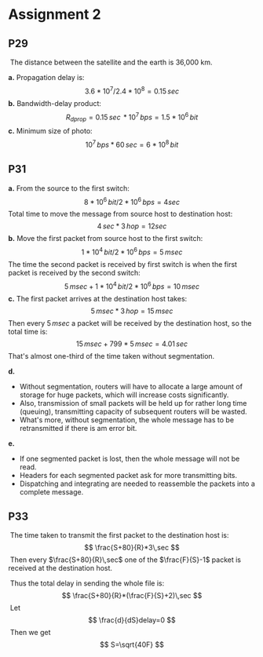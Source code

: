 # Assignment 2



## P29

​	The distance between the satellite and the earth is 36,000 km.

**a.** Propagation delay is:
$$
3.6*10^7/2.4*10^8=0.15\,sec
$$
**b.** Bandwidth-delay product:
$$
R_{dprop}=0.15\,sec\,*10^7\,bps=1.5*10^6\,bit
$$
**c.** Minimum size of photo:
$$
10^7\,bps*60\,sec=6*10^8\,bit
$$


## P31

**a.** From the source to the first switch:
$$
8*{10}^6\,bit/2*{10}^6\,bps=4sec
$$
​	Total time to move the message from source host to destination host:
$$
4\,sec*3\,hop=12sec
$$
**b.** Move the first packet from source host to the first switch:
$$
1*10^4\,bit/2*10^6\,bps=5\,msec
$$
​	The time the second packet is received by first switch is when the first packet is received by 	the second switch:
$$
5\,msec+1*10^4\,bit/2*10^6\,bps=10\,msec
$$
**c.** The first packet arrives at the destination host takes:
$$
5\,msec*3\,hop=15\,msec
$$
​	Then every $5\,msec$ a packet will be received by the destination host, so the total time is:
$$
15\,msec+799*5\,msec=4.01\,sec
$$
​	That's almost one-third of the time taken without segmentation.

**d.**

* Without segmentation, routers will have to allocate a large amount of  storage for huge packets, which will increase costs significantly.
* Also, transmission of small packets will be held up for rather long time (queuing),  transmitting capacity of subsequent routers will be wasted.   
* What's more, without segmentation,  the whole message has to be retransmitted if there is am error bit.

**e.**

* If one segmented packet is lost, then the whole message will not be read.
* Headers for each segmented packet ask for more transmitting bits.
* Dispatching and integrating are needed to reassemble the packets into a complete message.



## P33

​	The time taken to transmit the first packet to the destination host is:
$$
\frac{S+80}{R}*3\,sec
$$
​	Then every $\frac{S+80}{R}\,sec$ one of the  $\frac{F}{S}-1$ packet is received at the destination host.

​	Thus the total delay in sending the whole file is:
$$
\frac{S+80}{R}*(\frac{F}{S}+2)\,sec
$$
​	Let
$$
\frac{d}{dS}delay=0
$$
​	Then we get
$$
S=\sqrt{40F}
$$


